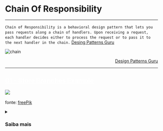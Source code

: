# Chain Of Responsibility
---

`Chain of Responsibility is a behavioral design pattern that lets you pass requests along a chain of handlers. Upon receiving a request, each handler decides either to process the request or to pass it to the next handler in the chain.` [Desing Patterns Guru](https://refactoring.guru/design-patterns/chain-of-responsibility)


![chain](https://refactoring.guru/images/patterns/diagrams/chain-of-responsibility/structure-2x.png)

<div align="right">

[Design Patterns Guru](https://refactoring.guru/design-patterns/chain-of-responsibility)

</div>

---

## <a href="./01-example-storeBranches" style="color:white;">01 - Store Branches Example</a>

<img src="https://img.freepik.com/free-photo/abstract-blur-defocused-shopping-mall_1203-9543.jpg?w=1800&t=st=1666559892~exp=1666560492~hmac=94981c91f3abd7f3fe0f642e3a4f594bb47a260a9b41aa1d5db32f71b91de358" width="800">

fonte: [freePik](https://www.freepik.com/free-photo/abstract-blur-defocused-shopping-mall_1255076.htm#query=stores&position=25&from_view=search&track=sph)

<details>
<summary>

### Saiba mais

</summary>

Esse projeto representa o cenário de uma _MegaStore_ que possui várias filiais, sendo que cada filial é responsável pela venda de determinadas tipos de produtos.

Quando a pessoa utilizadora `Buyer` faz a solicitação de um produto para a `MegaStore`, ela deve verificar em todas as filiais qual vende aquele produto.

Esse exemplo foi criado com o intuito de demonstrar uma das possíveis aplicações do padrão _Chain of Responsibility_, não entrando no mérito se essa é ou não a melhor solução para esse tipo de problema.

Quando o método searchProductsInBranches da `MegaStore` é invocado, ela inicializa a _Chain_ no contexto que foi produzido pelo `client` da aplicação. (Portanto, se faz necessário a construção da _Chain_, atribuindo a cadeia de responsabilidades a cada uma das lojas que fazem parte da `MegaStore`).

É possível ter mais visibilidade sobre a construção desse contexto, observando os [testes](../../tests/01-comportamentais/02-chain-of-responsibility/01-example-storeBranches/integration/buyProcess.test.ts)

Na aplicação após o produto ser encontrado, a respectiva _Store_ é devolvida. Como se a `MegaStore` estivesse informando onde a pessoa interessada poderia encontrar o produto.

Ciente da _Store_ um `Buyer` pode solicitar o preço do Produto, pois, a príncipio é desconhecido.

Ao receber as informações do `Buyable` ele pode iniciar um processo de compra, enviando um "pedido" a respectiva Store.

Nesse processo, é verificado se há dinheiro suficiente para realizar a compra e se houver a _Store_ realiza a venda do item, fazendo com que o produto seja disponibilizado ao `Buyer`

Obs: As demais implementações do projeto não fazem parte do padrão _Chain Of Responsibility_ (*CoR*). Foram desenvolvidas apenas por diversão 🤩 e para trazer um pouco mais de contexto.

O padrão *CoR* pode ser encontrado na implementação do método _hasProduct_ das classes que extendem a `baseStore`, sendo atualmente:

- [clothingStore](./01-example-storeBranches/domain/entities/clothingStore.ts)
- [groceryStore](./01-example-storeBranches/domain/entities/groceryStore.ts)


A seguir o diagrama de classes representando melhor o funcionamento da aplicação.

![diamagra](./01-example-storeBranches/images/ChainOfResponsability.png)


</details>